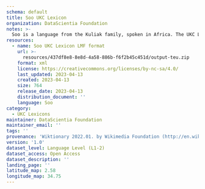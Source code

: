 ```yaml
---
schema: default
title: Soo UKC Lexicon
organization: DataScientia Foundation
notes: >-
  Soo is a language from the Kuliak family, spoken in Africa. The UKC Lexicon of Soo is represented as a lexico-semantic network. It consists of words, word senses, synsets, as well as sense-level and synset-level relationships.
resources:
  - name: Soo UKC Lexicon LMF format
    url: >-
      resources/437df8e8-8e8d-4a58-886b-f6f2b45c451d/output-teu.zip
    format: xml
    license: https://creativecommons.org/licenses/by-nc-sa/4.0/
    last_updated: 2023-04-13
    created: 2023-04-13
    size: 764
    release_date: 2023-04-13
    distribution_document: ''
    language: Soo
category:
  - UKC Lexicons
maintainer: DataScientia Foundation
maintainer_email: ''
tags: ''
provenance: 'Wiktionary 2022.01. by Wikimedia Foundation (http://en.wiktionary.org); Princeton WordNet 2.1 by Princeton University (https://wordnet.princeton.edu)'
version: '1.0'
dataset_level: Language Level (L1-2)
dataset_access: Open Access
dataset_description: ''
landing_page: ''
latitude_map: 2.58
longitude_map: 34.75
---
```

